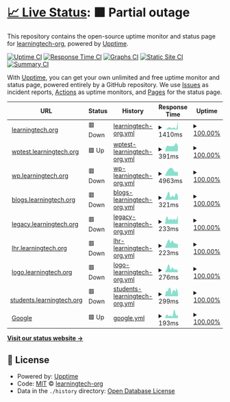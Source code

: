 # [📈 Live Status](https://learningtech-org.github.io/upptime): <!--live status--> **🟧 Partial outage**

This repository contains the open-source uptime monitor and status page for [learningtech-org](https://learningtech-org.github.io/upptime), powered by [Upptime](https://github.com/upptime/upptime).

[![Uptime CI](https://github.com/learningtech-org/upptime/workflows/Uptime%20CI/badge.svg)](https://github.com/learningtech-org/upptime/actions?query=workflow%3A%22Uptime+CI%22)
[![Response Time CI](https://github.com/learningtech-org/upptime/workflows/Response%20Time%20CI/badge.svg)](https://github.com/learningtech-org/upptime/actions?query=workflow%3A%22Response+Time+CI%22)
[![Graphs CI](https://github.com/learningtech-org/upptime/workflows/Graphs%20CI/badge.svg)](https://github.com/learningtech-org/upptime/actions?query=workflow%3A%22Graphs+CI%22)
[![Static Site CI](https://github.com/learningtech-org/upptime/workflows/Static%20Site%20CI/badge.svg)](https://github.com/learningtech-org/upptime/actions?query=workflow%3A%22Static+Site+CI%22)
[![Summary CI](https://github.com/learningtech-org/upptime/workflows/Summary%20CI/badge.svg)](https://github.com/learningtech-org/upptime/actions?query=workflow%3A%22Summary+CI%22)

With [Upptime](https://upptime.js.org), you can get your own unlimited and free uptime monitor and status page, powered entirely by a GitHub repository. We use [Issues](https://github.com/learningtech-org/upptime/issues) as incident reports, [Actions](https://github.com/learningtech-org/upptime/actions) as uptime monitors, and [Pages](https://learningtech-org.github.io/upptime) for the status page.

<!--start: status pages-->
<!-- This summary is generated by Upptime (https://github.com/upptime/upptime) -->
<!-- Do not edit this manually, your changes will be overwritten -->
<!-- prettier-ignore -->
| URL | Status | History | Response Time | Uptime |
| --- | ------ | ------- | ------------- | ------ |
| <img alt="" src="https://icons.duckduckgo.com/ip3/learningtech.org.ico" height="13"> [learningtech.org](https://learningtech.org) | 🟥 Down | [learningtech-org.yml](https://github.com/learningtech-org/upptime/commits/HEAD/history/learningtech-org.yml) | <details><summary><img alt="Response time graph" src="./graphs/learningtech-org/response-time-week.png" height="20"> 1410ms</summary><br><a href="https://learningtech-org.github.io/upptime/history/learningtech-org"><img alt="Response time 437" src="https://img.shields.io/endpoint?url=https%3A%2F%2Fraw.githubusercontent.com%2Flearningtech-org%2Fupptime%2FHEAD%2Fapi%2Flearningtech-org%2Fresponse-time.json"></a><br><a href="https://learningtech-org.github.io/upptime/history/learningtech-org"><img alt="24-hour response time 2885" src="https://img.shields.io/endpoint?url=https%3A%2F%2Fraw.githubusercontent.com%2Flearningtech-org%2Fupptime%2FHEAD%2Fapi%2Flearningtech-org%2Fresponse-time-day.json"></a><br><a href="https://learningtech-org.github.io/upptime/history/learningtech-org"><img alt="7-day response time 1410" src="https://img.shields.io/endpoint?url=https%3A%2F%2Fraw.githubusercontent.com%2Flearningtech-org%2Fupptime%2FHEAD%2Fapi%2Flearningtech-org%2Fresponse-time-week.json"></a><br><a href="https://learningtech-org.github.io/upptime/history/learningtech-org"><img alt="30-day response time 670" src="https://img.shields.io/endpoint?url=https%3A%2F%2Fraw.githubusercontent.com%2Flearningtech-org%2Fupptime%2FHEAD%2Fapi%2Flearningtech-org%2Fresponse-time-month.json"></a><br><a href="https://learningtech-org.github.io/upptime/history/learningtech-org"><img alt="1-year response time 437" src="https://img.shields.io/endpoint?url=https%3A%2F%2Fraw.githubusercontent.com%2Flearningtech-org%2Fupptime%2FHEAD%2Fapi%2Flearningtech-org%2Fresponse-time-year.json"></a></details> | <details><summary><a href="https://learningtech-org.github.io/upptime/history/learningtech-org">100.00%</a></summary><a href="https://learningtech-org.github.io/upptime/history/learningtech-org"><img alt="All-time uptime 99.84%" src="https://img.shields.io/endpoint?url=https%3A%2F%2Fraw.githubusercontent.com%2Flearningtech-org%2Fupptime%2FHEAD%2Fapi%2Flearningtech-org%2Fuptime.json"></a><br><a href="https://learningtech-org.github.io/upptime/history/learningtech-org"><img alt="24-hour uptime 99.98%" src="https://img.shields.io/endpoint?url=https%3A%2F%2Fraw.githubusercontent.com%2Flearningtech-org%2Fupptime%2FHEAD%2Fapi%2Flearningtech-org%2Fuptime-day.json"></a><br><a href="https://learningtech-org.github.io/upptime/history/learningtech-org"><img alt="7-day uptime 100.00%" src="https://img.shields.io/endpoint?url=https%3A%2F%2Fraw.githubusercontent.com%2Flearningtech-org%2Fupptime%2FHEAD%2Fapi%2Flearningtech-org%2Fuptime-week.json"></a><br><a href="https://learningtech-org.github.io/upptime/history/learningtech-org"><img alt="30-day uptime 99.84%" src="https://img.shields.io/endpoint?url=https%3A%2F%2Fraw.githubusercontent.com%2Flearningtech-org%2Fupptime%2FHEAD%2Fapi%2Flearningtech-org%2Fuptime-month.json"></a><br><a href="https://learningtech-org.github.io/upptime/history/learningtech-org"><img alt="1-year uptime 99.84%" src="https://img.shields.io/endpoint?url=https%3A%2F%2Fraw.githubusercontent.com%2Flearningtech-org%2Fupptime%2FHEAD%2Fapi%2Flearningtech-org%2Fuptime-year.json"></a></details>
| <img alt="" src="https://icons.duckduckgo.com/ip3/wptest.learningtech.org.ico" height="13"> [wptest.learningtech.org](https://wptest.learningtech.org) | 🟩 Up | [wptest-learningtech-org.yml](https://github.com/learningtech-org/upptime/commits/HEAD/history/wptest-learningtech-org.yml) | <details><summary><img alt="Response time graph" src="./graphs/wptest-learningtech-org/response-time-week.png" height="20"> 391ms</summary><br><a href="https://learningtech-org.github.io/upptime/history/wptest-learningtech-org"><img alt="Response time 426" src="https://img.shields.io/endpoint?url=https%3A%2F%2Fraw.githubusercontent.com%2Flearningtech-org%2Fupptime%2FHEAD%2Fapi%2Fwptest-learningtech-org%2Fresponse-time.json"></a><br><a href="https://learningtech-org.github.io/upptime/history/wptest-learningtech-org"><img alt="24-hour response time 352" src="https://img.shields.io/endpoint?url=https%3A%2F%2Fraw.githubusercontent.com%2Flearningtech-org%2Fupptime%2FHEAD%2Fapi%2Fwptest-learningtech-org%2Fresponse-time-day.json"></a><br><a href="https://learningtech-org.github.io/upptime/history/wptest-learningtech-org"><img alt="7-day response time 391" src="https://img.shields.io/endpoint?url=https%3A%2F%2Fraw.githubusercontent.com%2Flearningtech-org%2Fupptime%2FHEAD%2Fapi%2Fwptest-learningtech-org%2Fresponse-time-week.json"></a><br><a href="https://learningtech-org.github.io/upptime/history/wptest-learningtech-org"><img alt="30-day response time 426" src="https://img.shields.io/endpoint?url=https%3A%2F%2Fraw.githubusercontent.com%2Flearningtech-org%2Fupptime%2FHEAD%2Fapi%2Fwptest-learningtech-org%2Fresponse-time-month.json"></a><br><a href="https://learningtech-org.github.io/upptime/history/wptest-learningtech-org"><img alt="1-year response time 426" src="https://img.shields.io/endpoint?url=https%3A%2F%2Fraw.githubusercontent.com%2Flearningtech-org%2Fupptime%2FHEAD%2Fapi%2Fwptest-learningtech-org%2Fresponse-time-year.json"></a></details> | <details><summary><a href="https://learningtech-org.github.io/upptime/history/wptest-learningtech-org">100.00%</a></summary><a href="https://learningtech-org.github.io/upptime/history/wptest-learningtech-org"><img alt="All-time uptime 97.77%" src="https://img.shields.io/endpoint?url=https%3A%2F%2Fraw.githubusercontent.com%2Flearningtech-org%2Fupptime%2FHEAD%2Fapi%2Fwptest-learningtech-org%2Fuptime.json"></a><br><a href="https://learningtech-org.github.io/upptime/history/wptest-learningtech-org"><img alt="24-hour uptime 100.00%" src="https://img.shields.io/endpoint?url=https%3A%2F%2Fraw.githubusercontent.com%2Flearningtech-org%2Fupptime%2FHEAD%2Fapi%2Fwptest-learningtech-org%2Fuptime-day.json"></a><br><a href="https://learningtech-org.github.io/upptime/history/wptest-learningtech-org"><img alt="7-day uptime 100.00%" src="https://img.shields.io/endpoint?url=https%3A%2F%2Fraw.githubusercontent.com%2Flearningtech-org%2Fupptime%2FHEAD%2Fapi%2Fwptest-learningtech-org%2Fuptime-week.json"></a><br><a href="https://learningtech-org.github.io/upptime/history/wptest-learningtech-org"><img alt="30-day uptime 97.77%" src="https://img.shields.io/endpoint?url=https%3A%2F%2Fraw.githubusercontent.com%2Flearningtech-org%2Fupptime%2FHEAD%2Fapi%2Fwptest-learningtech-org%2Fuptime-month.json"></a><br><a href="https://learningtech-org.github.io/upptime/history/wptest-learningtech-org"><img alt="1-year uptime 97.77%" src="https://img.shields.io/endpoint?url=https%3A%2F%2Fraw.githubusercontent.com%2Flearningtech-org%2Fupptime%2FHEAD%2Fapi%2Fwptest-learningtech-org%2Fuptime-year.json"></a></details>
| <img alt="" src="https://icons.duckduckgo.com/ip3/wp.learningtech.org.ico" height="13"> [wp.learningtech.org](https://wp.learningtech.org) | 🟥 Down | [wp-learningtech-org.yml](https://github.com/learningtech-org/upptime/commits/HEAD/history/wp-learningtech-org.yml) | <details><summary><img alt="Response time graph" src="./graphs/wp-learningtech-org/response-time-week.png" height="20"> 4963ms</summary><br><a href="https://learningtech-org.github.io/upptime/history/wp-learningtech-org"><img alt="Response time 1005" src="https://img.shields.io/endpoint?url=https%3A%2F%2Fraw.githubusercontent.com%2Flearningtech-org%2Fupptime%2FHEAD%2Fapi%2Fwp-learningtech-org%2Fresponse-time.json"></a><br><a href="https://learningtech-org.github.io/upptime/history/wp-learningtech-org"><img alt="24-hour response time 2193" src="https://img.shields.io/endpoint?url=https%3A%2F%2Fraw.githubusercontent.com%2Flearningtech-org%2Fupptime%2FHEAD%2Fapi%2Fwp-learningtech-org%2Fresponse-time-day.json"></a><br><a href="https://learningtech-org.github.io/upptime/history/wp-learningtech-org"><img alt="7-day response time 4963" src="https://img.shields.io/endpoint?url=https%3A%2F%2Fraw.githubusercontent.com%2Flearningtech-org%2Fupptime%2FHEAD%2Fapi%2Fwp-learningtech-org%2Fresponse-time-week.json"></a><br><a href="https://learningtech-org.github.io/upptime/history/wp-learningtech-org"><img alt="30-day response time 1435" src="https://img.shields.io/endpoint?url=https%3A%2F%2Fraw.githubusercontent.com%2Flearningtech-org%2Fupptime%2FHEAD%2Fapi%2Fwp-learningtech-org%2Fresponse-time-month.json"></a><br><a href="https://learningtech-org.github.io/upptime/history/wp-learningtech-org"><img alt="1-year response time 1005" src="https://img.shields.io/endpoint?url=https%3A%2F%2Fraw.githubusercontent.com%2Flearningtech-org%2Fupptime%2FHEAD%2Fapi%2Fwp-learningtech-org%2Fresponse-time-year.json"></a></details> | <details><summary><a href="https://learningtech-org.github.io/upptime/history/wp-learningtech-org">100.00%</a></summary><a href="https://learningtech-org.github.io/upptime/history/wp-learningtech-org"><img alt="All-time uptime 99.84%" src="https://img.shields.io/endpoint?url=https%3A%2F%2Fraw.githubusercontent.com%2Flearningtech-org%2Fupptime%2FHEAD%2Fapi%2Fwp-learningtech-org%2Fuptime.json"></a><br><a href="https://learningtech-org.github.io/upptime/history/wp-learningtech-org"><img alt="24-hour uptime 99.98%" src="https://img.shields.io/endpoint?url=https%3A%2F%2Fraw.githubusercontent.com%2Flearningtech-org%2Fupptime%2FHEAD%2Fapi%2Fwp-learningtech-org%2Fuptime-day.json"></a><br><a href="https://learningtech-org.github.io/upptime/history/wp-learningtech-org"><img alt="7-day uptime 100.00%" src="https://img.shields.io/endpoint?url=https%3A%2F%2Fraw.githubusercontent.com%2Flearningtech-org%2Fupptime%2FHEAD%2Fapi%2Fwp-learningtech-org%2Fuptime-week.json"></a><br><a href="https://learningtech-org.github.io/upptime/history/wp-learningtech-org"><img alt="30-day uptime 99.84%" src="https://img.shields.io/endpoint?url=https%3A%2F%2Fraw.githubusercontent.com%2Flearningtech-org%2Fupptime%2FHEAD%2Fapi%2Fwp-learningtech-org%2Fuptime-month.json"></a><br><a href="https://learningtech-org.github.io/upptime/history/wp-learningtech-org"><img alt="1-year uptime 99.84%" src="https://img.shields.io/endpoint?url=https%3A%2F%2Fraw.githubusercontent.com%2Flearningtech-org%2Fupptime%2FHEAD%2Fapi%2Fwp-learningtech-org%2Fuptime-year.json"></a></details>
| <img alt="" src="https://icons.duckduckgo.com/ip3/blogs.learningtech.org.ico" height="13"> [blogs.learningtech.org](https://blogs.learningtech.org) | 🟥 Down | [blogs-learningtech-org.yml](https://github.com/learningtech-org/upptime/commits/HEAD/history/blogs-learningtech-org.yml) | <details><summary><img alt="Response time graph" src="./graphs/blogs-learningtech-org/response-time-week.png" height="20"> 321ms</summary><br><a href="https://learningtech-org.github.io/upptime/history/blogs-learningtech-org"><img alt="Response time 244" src="https://img.shields.io/endpoint?url=https%3A%2F%2Fraw.githubusercontent.com%2Flearningtech-org%2Fupptime%2FHEAD%2Fapi%2Fblogs-learningtech-org%2Fresponse-time.json"></a><br><a href="https://learningtech-org.github.io/upptime/history/blogs-learningtech-org"><img alt="24-hour response time 338" src="https://img.shields.io/endpoint?url=https%3A%2F%2Fraw.githubusercontent.com%2Flearningtech-org%2Fupptime%2FHEAD%2Fapi%2Fblogs-learningtech-org%2Fresponse-time-day.json"></a><br><a href="https://learningtech-org.github.io/upptime/history/blogs-learningtech-org"><img alt="7-day response time 321" src="https://img.shields.io/endpoint?url=https%3A%2F%2Fraw.githubusercontent.com%2Flearningtech-org%2Fupptime%2FHEAD%2Fapi%2Fblogs-learningtech-org%2Fresponse-time-week.json"></a><br><a href="https://learningtech-org.github.io/upptime/history/blogs-learningtech-org"><img alt="30-day response time 244" src="https://img.shields.io/endpoint?url=https%3A%2F%2Fraw.githubusercontent.com%2Flearningtech-org%2Fupptime%2FHEAD%2Fapi%2Fblogs-learningtech-org%2Fresponse-time-month.json"></a><br><a href="https://learningtech-org.github.io/upptime/history/blogs-learningtech-org"><img alt="1-year response time 244" src="https://img.shields.io/endpoint?url=https%3A%2F%2Fraw.githubusercontent.com%2Flearningtech-org%2Fupptime%2FHEAD%2Fapi%2Fblogs-learningtech-org%2Fresponse-time-year.json"></a></details> | <details><summary><a href="https://learningtech-org.github.io/upptime/history/blogs-learningtech-org">100.00%</a></summary><a href="https://learningtech-org.github.io/upptime/history/blogs-learningtech-org"><img alt="All-time uptime 99.76%" src="https://img.shields.io/endpoint?url=https%3A%2F%2Fraw.githubusercontent.com%2Flearningtech-org%2Fupptime%2FHEAD%2Fapi%2Fblogs-learningtech-org%2Fuptime.json"></a><br><a href="https://learningtech-org.github.io/upptime/history/blogs-learningtech-org"><img alt="24-hour uptime 99.98%" src="https://img.shields.io/endpoint?url=https%3A%2F%2Fraw.githubusercontent.com%2Flearningtech-org%2Fupptime%2FHEAD%2Fapi%2Fblogs-learningtech-org%2Fuptime-day.json"></a><br><a href="https://learningtech-org.github.io/upptime/history/blogs-learningtech-org"><img alt="7-day uptime 100.00%" src="https://img.shields.io/endpoint?url=https%3A%2F%2Fraw.githubusercontent.com%2Flearningtech-org%2Fupptime%2FHEAD%2Fapi%2Fblogs-learningtech-org%2Fuptime-week.json"></a><br><a href="https://learningtech-org.github.io/upptime/history/blogs-learningtech-org"><img alt="30-day uptime 99.76%" src="https://img.shields.io/endpoint?url=https%3A%2F%2Fraw.githubusercontent.com%2Flearningtech-org%2Fupptime%2FHEAD%2Fapi%2Fblogs-learningtech-org%2Fuptime-month.json"></a><br><a href="https://learningtech-org.github.io/upptime/history/blogs-learningtech-org"><img alt="1-year uptime 99.76%" src="https://img.shields.io/endpoint?url=https%3A%2F%2Fraw.githubusercontent.com%2Flearningtech-org%2Fupptime%2FHEAD%2Fapi%2Fblogs-learningtech-org%2Fuptime-year.json"></a></details>
| <img alt="" src="https://icons.duckduckgo.com/ip3/legacy.learningtech.org.ico" height="13"> [legacy.learningtech.org](https://legacy.learningtech.org) | 🟥 Down | [legacy-learningtech-org.yml](https://github.com/learningtech-org/upptime/commits/HEAD/history/legacy-learningtech-org.yml) | <details><summary><img alt="Response time graph" src="./graphs/legacy-learningtech-org/response-time-week.png" height="20"> 233ms</summary><br><a href="https://learningtech-org.github.io/upptime/history/legacy-learningtech-org"><img alt="Response time 238" src="https://img.shields.io/endpoint?url=https%3A%2F%2Fraw.githubusercontent.com%2Flearningtech-org%2Fupptime%2FHEAD%2Fapi%2Flegacy-learningtech-org%2Fresponse-time.json"></a><br><a href="https://learningtech-org.github.io/upptime/history/legacy-learningtech-org"><img alt="24-hour response time 277" src="https://img.shields.io/endpoint?url=https%3A%2F%2Fraw.githubusercontent.com%2Flearningtech-org%2Fupptime%2FHEAD%2Fapi%2Flegacy-learningtech-org%2Fresponse-time-day.json"></a><br><a href="https://learningtech-org.github.io/upptime/history/legacy-learningtech-org"><img alt="7-day response time 233" src="https://img.shields.io/endpoint?url=https%3A%2F%2Fraw.githubusercontent.com%2Flearningtech-org%2Fupptime%2FHEAD%2Fapi%2Flegacy-learningtech-org%2Fresponse-time-week.json"></a><br><a href="https://learningtech-org.github.io/upptime/history/legacy-learningtech-org"><img alt="30-day response time 238" src="https://img.shields.io/endpoint?url=https%3A%2F%2Fraw.githubusercontent.com%2Flearningtech-org%2Fupptime%2FHEAD%2Fapi%2Flegacy-learningtech-org%2Fresponse-time-month.json"></a><br><a href="https://learningtech-org.github.io/upptime/history/legacy-learningtech-org"><img alt="1-year response time 238" src="https://img.shields.io/endpoint?url=https%3A%2F%2Fraw.githubusercontent.com%2Flearningtech-org%2Fupptime%2FHEAD%2Fapi%2Flegacy-learningtech-org%2Fresponse-time-year.json"></a></details> | <details><summary><a href="https://learningtech-org.github.io/upptime/history/legacy-learningtech-org">100.00%</a></summary><a href="https://learningtech-org.github.io/upptime/history/legacy-learningtech-org"><img alt="All-time uptime 99.76%" src="https://img.shields.io/endpoint?url=https%3A%2F%2Fraw.githubusercontent.com%2Flearningtech-org%2Fupptime%2FHEAD%2Fapi%2Flegacy-learningtech-org%2Fuptime.json"></a><br><a href="https://learningtech-org.github.io/upptime/history/legacy-learningtech-org"><img alt="24-hour uptime 99.98%" src="https://img.shields.io/endpoint?url=https%3A%2F%2Fraw.githubusercontent.com%2Flearningtech-org%2Fupptime%2FHEAD%2Fapi%2Flegacy-learningtech-org%2Fuptime-day.json"></a><br><a href="https://learningtech-org.github.io/upptime/history/legacy-learningtech-org"><img alt="7-day uptime 100.00%" src="https://img.shields.io/endpoint?url=https%3A%2F%2Fraw.githubusercontent.com%2Flearningtech-org%2Fupptime%2FHEAD%2Fapi%2Flegacy-learningtech-org%2Fuptime-week.json"></a><br><a href="https://learningtech-org.github.io/upptime/history/legacy-learningtech-org"><img alt="30-day uptime 99.76%" src="https://img.shields.io/endpoint?url=https%3A%2F%2Fraw.githubusercontent.com%2Flearningtech-org%2Fupptime%2FHEAD%2Fapi%2Flegacy-learningtech-org%2Fuptime-month.json"></a><br><a href="https://learningtech-org.github.io/upptime/history/legacy-learningtech-org"><img alt="1-year uptime 99.76%" src="https://img.shields.io/endpoint?url=https%3A%2F%2Fraw.githubusercontent.com%2Flearningtech-org%2Fupptime%2FHEAD%2Fapi%2Flegacy-learningtech-org%2Fuptime-year.json"></a></details>
| <img alt="" src="https://icons.duckduckgo.com/ip3/lhr.learningtech.org.ico" height="13"> [lhr.learningtech.org](https://lhr.learningtech.org) | 🟥 Down | [lhr-learningtech-org.yml](https://github.com/learningtech-org/upptime/commits/HEAD/history/lhr-learningtech-org.yml) | <details><summary><img alt="Response time graph" src="./graphs/lhr-learningtech-org/response-time-week.png" height="20"> 223ms</summary><br><a href="https://learningtech-org.github.io/upptime/history/lhr-learningtech-org"><img alt="Response time 248" src="https://img.shields.io/endpoint?url=https%3A%2F%2Fraw.githubusercontent.com%2Flearningtech-org%2Fupptime%2FHEAD%2Fapi%2Flhr-learningtech-org%2Fresponse-time.json"></a><br><a href="https://learningtech-org.github.io/upptime/history/lhr-learningtech-org"><img alt="24-hour response time 209" src="https://img.shields.io/endpoint?url=https%3A%2F%2Fraw.githubusercontent.com%2Flearningtech-org%2Fupptime%2FHEAD%2Fapi%2Flhr-learningtech-org%2Fresponse-time-day.json"></a><br><a href="https://learningtech-org.github.io/upptime/history/lhr-learningtech-org"><img alt="7-day response time 223" src="https://img.shields.io/endpoint?url=https%3A%2F%2Fraw.githubusercontent.com%2Flearningtech-org%2Fupptime%2FHEAD%2Fapi%2Flhr-learningtech-org%2Fresponse-time-week.json"></a><br><a href="https://learningtech-org.github.io/upptime/history/lhr-learningtech-org"><img alt="30-day response time 248" src="https://img.shields.io/endpoint?url=https%3A%2F%2Fraw.githubusercontent.com%2Flearningtech-org%2Fupptime%2FHEAD%2Fapi%2Flhr-learningtech-org%2Fresponse-time-month.json"></a><br><a href="https://learningtech-org.github.io/upptime/history/lhr-learningtech-org"><img alt="1-year response time 248" src="https://img.shields.io/endpoint?url=https%3A%2F%2Fraw.githubusercontent.com%2Flearningtech-org%2Fupptime%2FHEAD%2Fapi%2Flhr-learningtech-org%2Fresponse-time-year.json"></a></details> | <details><summary><a href="https://learningtech-org.github.io/upptime/history/lhr-learningtech-org">100.00%</a></summary><a href="https://learningtech-org.github.io/upptime/history/lhr-learningtech-org"><img alt="All-time uptime 99.76%" src="https://img.shields.io/endpoint?url=https%3A%2F%2Fraw.githubusercontent.com%2Flearningtech-org%2Fupptime%2FHEAD%2Fapi%2Flhr-learningtech-org%2Fuptime.json"></a><br><a href="https://learningtech-org.github.io/upptime/history/lhr-learningtech-org"><img alt="24-hour uptime 99.99%" src="https://img.shields.io/endpoint?url=https%3A%2F%2Fraw.githubusercontent.com%2Flearningtech-org%2Fupptime%2FHEAD%2Fapi%2Flhr-learningtech-org%2Fuptime-day.json"></a><br><a href="https://learningtech-org.github.io/upptime/history/lhr-learningtech-org"><img alt="7-day uptime 100.00%" src="https://img.shields.io/endpoint?url=https%3A%2F%2Fraw.githubusercontent.com%2Flearningtech-org%2Fupptime%2FHEAD%2Fapi%2Flhr-learningtech-org%2Fuptime-week.json"></a><br><a href="https://learningtech-org.github.io/upptime/history/lhr-learningtech-org"><img alt="30-day uptime 99.76%" src="https://img.shields.io/endpoint?url=https%3A%2F%2Fraw.githubusercontent.com%2Flearningtech-org%2Fupptime%2FHEAD%2Fapi%2Flhr-learningtech-org%2Fuptime-month.json"></a><br><a href="https://learningtech-org.github.io/upptime/history/lhr-learningtech-org"><img alt="1-year uptime 99.76%" src="https://img.shields.io/endpoint?url=https%3A%2F%2Fraw.githubusercontent.com%2Flearningtech-org%2Fupptime%2FHEAD%2Fapi%2Flhr-learningtech-org%2Fuptime-year.json"></a></details>
| <img alt="" src="https://icons.duckduckgo.com/ip3/logo.learningtech.org.ico" height="13"> [logo.learningtech.org](https://logo.learningtech.org) | 🟥 Down | [logo-learningtech-org.yml](https://github.com/learningtech-org/upptime/commits/HEAD/history/logo-learningtech-org.yml) | <details><summary><img alt="Response time graph" src="./graphs/logo-learningtech-org/response-time-week.png" height="20"> 276ms</summary><br><a href="https://learningtech-org.github.io/upptime/history/logo-learningtech-org"><img alt="Response time 281" src="https://img.shields.io/endpoint?url=https%3A%2F%2Fraw.githubusercontent.com%2Flearningtech-org%2Fupptime%2FHEAD%2Fapi%2Flogo-learningtech-org%2Fresponse-time.json"></a><br><a href="https://learningtech-org.github.io/upptime/history/logo-learningtech-org"><img alt="24-hour response time 146" src="https://img.shields.io/endpoint?url=https%3A%2F%2Fraw.githubusercontent.com%2Flearningtech-org%2Fupptime%2FHEAD%2Fapi%2Flogo-learningtech-org%2Fresponse-time-day.json"></a><br><a href="https://learningtech-org.github.io/upptime/history/logo-learningtech-org"><img alt="7-day response time 276" src="https://img.shields.io/endpoint?url=https%3A%2F%2Fraw.githubusercontent.com%2Flearningtech-org%2Fupptime%2FHEAD%2Fapi%2Flogo-learningtech-org%2Fresponse-time-week.json"></a><br><a href="https://learningtech-org.github.io/upptime/history/logo-learningtech-org"><img alt="30-day response time 281" src="https://img.shields.io/endpoint?url=https%3A%2F%2Fraw.githubusercontent.com%2Flearningtech-org%2Fupptime%2FHEAD%2Fapi%2Flogo-learningtech-org%2Fresponse-time-month.json"></a><br><a href="https://learningtech-org.github.io/upptime/history/logo-learningtech-org"><img alt="1-year response time 281" src="https://img.shields.io/endpoint?url=https%3A%2F%2Fraw.githubusercontent.com%2Flearningtech-org%2Fupptime%2FHEAD%2Fapi%2Flogo-learningtech-org%2Fresponse-time-year.json"></a></details> | <details><summary><a href="https://learningtech-org.github.io/upptime/history/logo-learningtech-org">100.00%</a></summary><a href="https://learningtech-org.github.io/upptime/history/logo-learningtech-org"><img alt="All-time uptime 99.76%" src="https://img.shields.io/endpoint?url=https%3A%2F%2Fraw.githubusercontent.com%2Flearningtech-org%2Fupptime%2FHEAD%2Fapi%2Flogo-learningtech-org%2Fuptime.json"></a><br><a href="https://learningtech-org.github.io/upptime/history/logo-learningtech-org"><img alt="24-hour uptime 99.99%" src="https://img.shields.io/endpoint?url=https%3A%2F%2Fraw.githubusercontent.com%2Flearningtech-org%2Fupptime%2FHEAD%2Fapi%2Flogo-learningtech-org%2Fuptime-day.json"></a><br><a href="https://learningtech-org.github.io/upptime/history/logo-learningtech-org"><img alt="7-day uptime 100.00%" src="https://img.shields.io/endpoint?url=https%3A%2F%2Fraw.githubusercontent.com%2Flearningtech-org%2Fupptime%2FHEAD%2Fapi%2Flogo-learningtech-org%2Fuptime-week.json"></a><br><a href="https://learningtech-org.github.io/upptime/history/logo-learningtech-org"><img alt="30-day uptime 99.76%" src="https://img.shields.io/endpoint?url=https%3A%2F%2Fraw.githubusercontent.com%2Flearningtech-org%2Fupptime%2FHEAD%2Fapi%2Flogo-learningtech-org%2Fuptime-month.json"></a><br><a href="https://learningtech-org.github.io/upptime/history/logo-learningtech-org"><img alt="1-year uptime 99.76%" src="https://img.shields.io/endpoint?url=https%3A%2F%2Fraw.githubusercontent.com%2Flearningtech-org%2Fupptime%2FHEAD%2Fapi%2Flogo-learningtech-org%2Fuptime-year.json"></a></details>
| <img alt="" src="https://icons.duckduckgo.com/ip3/students.learningtech.org.ico" height="13"> [students.learningtech.org](https://students.learningtech.org) | 🟥 Down | [students-learningtech-org.yml](https://github.com/learningtech-org/upptime/commits/HEAD/history/students-learningtech-org.yml) | <details><summary><img alt="Response time graph" src="./graphs/students-learningtech-org/response-time-week.png" height="20"> 299ms</summary><br><a href="https://learningtech-org.github.io/upptime/history/students-learningtech-org"><img alt="Response time 260" src="https://img.shields.io/endpoint?url=https%3A%2F%2Fraw.githubusercontent.com%2Flearningtech-org%2Fupptime%2FHEAD%2Fapi%2Fstudents-learningtech-org%2Fresponse-time.json"></a><br><a href="https://learningtech-org.github.io/upptime/history/students-learningtech-org"><img alt="24-hour response time 302" src="https://img.shields.io/endpoint?url=https%3A%2F%2Fraw.githubusercontent.com%2Flearningtech-org%2Fupptime%2FHEAD%2Fapi%2Fstudents-learningtech-org%2Fresponse-time-day.json"></a><br><a href="https://learningtech-org.github.io/upptime/history/students-learningtech-org"><img alt="7-day response time 299" src="https://img.shields.io/endpoint?url=https%3A%2F%2Fraw.githubusercontent.com%2Flearningtech-org%2Fupptime%2FHEAD%2Fapi%2Fstudents-learningtech-org%2Fresponse-time-week.json"></a><br><a href="https://learningtech-org.github.io/upptime/history/students-learningtech-org"><img alt="30-day response time 260" src="https://img.shields.io/endpoint?url=https%3A%2F%2Fraw.githubusercontent.com%2Flearningtech-org%2Fupptime%2FHEAD%2Fapi%2Fstudents-learningtech-org%2Fresponse-time-month.json"></a><br><a href="https://learningtech-org.github.io/upptime/history/students-learningtech-org"><img alt="1-year response time 260" src="https://img.shields.io/endpoint?url=https%3A%2F%2Fraw.githubusercontent.com%2Flearningtech-org%2Fupptime%2FHEAD%2Fapi%2Fstudents-learningtech-org%2Fresponse-time-year.json"></a></details> | <details><summary><a href="https://learningtech-org.github.io/upptime/history/students-learningtech-org">100.00%</a></summary><a href="https://learningtech-org.github.io/upptime/history/students-learningtech-org"><img alt="All-time uptime 99.76%" src="https://img.shields.io/endpoint?url=https%3A%2F%2Fraw.githubusercontent.com%2Flearningtech-org%2Fupptime%2FHEAD%2Fapi%2Fstudents-learningtech-org%2Fuptime.json"></a><br><a href="https://learningtech-org.github.io/upptime/history/students-learningtech-org"><img alt="24-hour uptime 99.99%" src="https://img.shields.io/endpoint?url=https%3A%2F%2Fraw.githubusercontent.com%2Flearningtech-org%2Fupptime%2FHEAD%2Fapi%2Fstudents-learningtech-org%2Fuptime-day.json"></a><br><a href="https://learningtech-org.github.io/upptime/history/students-learningtech-org"><img alt="7-day uptime 100.00%" src="https://img.shields.io/endpoint?url=https%3A%2F%2Fraw.githubusercontent.com%2Flearningtech-org%2Fupptime%2FHEAD%2Fapi%2Fstudents-learningtech-org%2Fuptime-week.json"></a><br><a href="https://learningtech-org.github.io/upptime/history/students-learningtech-org"><img alt="30-day uptime 99.76%" src="https://img.shields.io/endpoint?url=https%3A%2F%2Fraw.githubusercontent.com%2Flearningtech-org%2Fupptime%2FHEAD%2Fapi%2Fstudents-learningtech-org%2Fuptime-month.json"></a><br><a href="https://learningtech-org.github.io/upptime/history/students-learningtech-org"><img alt="1-year uptime 99.76%" src="https://img.shields.io/endpoint?url=https%3A%2F%2Fraw.githubusercontent.com%2Flearningtech-org%2Fupptime%2FHEAD%2Fapi%2Fstudents-learningtech-org%2Fuptime-year.json"></a></details>
| <img alt="" src="https://icons.duckduckgo.com/ip3/google.com.ico" height="13"> [Google](https://google.com) | 🟩 Up | [google.yml](https://github.com/learningtech-org/upptime/commits/HEAD/history/google.yml) | <details><summary><img alt="Response time graph" src="./graphs/google/response-time-week.png" height="20"> 193ms</summary><br><a href="https://learningtech-org.github.io/upptime/history/google"><img alt="Response time 198" src="https://img.shields.io/endpoint?url=https%3A%2F%2Fraw.githubusercontent.com%2Flearningtech-org%2Fupptime%2FHEAD%2Fapi%2Fgoogle%2Fresponse-time.json"></a><br><a href="https://learningtech-org.github.io/upptime/history/google"><img alt="24-hour response time 174" src="https://img.shields.io/endpoint?url=https%3A%2F%2Fraw.githubusercontent.com%2Flearningtech-org%2Fupptime%2FHEAD%2Fapi%2Fgoogle%2Fresponse-time-day.json"></a><br><a href="https://learningtech-org.github.io/upptime/history/google"><img alt="7-day response time 193" src="https://img.shields.io/endpoint?url=https%3A%2F%2Fraw.githubusercontent.com%2Flearningtech-org%2Fupptime%2FHEAD%2Fapi%2Fgoogle%2Fresponse-time-week.json"></a><br><a href="https://learningtech-org.github.io/upptime/history/google"><img alt="30-day response time 206" src="https://img.shields.io/endpoint?url=https%3A%2F%2Fraw.githubusercontent.com%2Flearningtech-org%2Fupptime%2FHEAD%2Fapi%2Fgoogle%2Fresponse-time-month.json"></a><br><a href="https://learningtech-org.github.io/upptime/history/google"><img alt="1-year response time 198" src="https://img.shields.io/endpoint?url=https%3A%2F%2Fraw.githubusercontent.com%2Flearningtech-org%2Fupptime%2FHEAD%2Fapi%2Fgoogle%2Fresponse-time-year.json"></a></details> | <details><summary><a href="https://learningtech-org.github.io/upptime/history/google">100.00%</a></summary><a href="https://learningtech-org.github.io/upptime/history/google"><img alt="All-time uptime 100.00%" src="https://img.shields.io/endpoint?url=https%3A%2F%2Fraw.githubusercontent.com%2Flearningtech-org%2Fupptime%2FHEAD%2Fapi%2Fgoogle%2Fuptime.json"></a><br><a href="https://learningtech-org.github.io/upptime/history/google"><img alt="24-hour uptime 100.00%" src="https://img.shields.io/endpoint?url=https%3A%2F%2Fraw.githubusercontent.com%2Flearningtech-org%2Fupptime%2FHEAD%2Fapi%2Fgoogle%2Fuptime-day.json"></a><br><a href="https://learningtech-org.github.io/upptime/history/google"><img alt="7-day uptime 100.00%" src="https://img.shields.io/endpoint?url=https%3A%2F%2Fraw.githubusercontent.com%2Flearningtech-org%2Fupptime%2FHEAD%2Fapi%2Fgoogle%2Fuptime-week.json"></a><br><a href="https://learningtech-org.github.io/upptime/history/google"><img alt="30-day uptime 100.00%" src="https://img.shields.io/endpoint?url=https%3A%2F%2Fraw.githubusercontent.com%2Flearningtech-org%2Fupptime%2FHEAD%2Fapi%2Fgoogle%2Fuptime-month.json"></a><br><a href="https://learningtech-org.github.io/upptime/history/google"><img alt="1-year uptime 100.00%" src="https://img.shields.io/endpoint?url=https%3A%2F%2Fraw.githubusercontent.com%2Flearningtech-org%2Fupptime%2FHEAD%2Fapi%2Fgoogle%2Fuptime-year.json"></a></details>

<!--end: status pages-->

[**Visit our status website →**](https://learningtech-org.github.io/upptime)

## 📄 License

- Powered by: [Upptime](https://github.com/upptime/upptime)
- Code: [MIT](./LICENSE) © [learningtech-org](https://learningtech-org.github.io/upptime)
- Data in the `./history` directory: [Open Database License](https://opendatacommons.org/licenses/odbl/1-0/)
